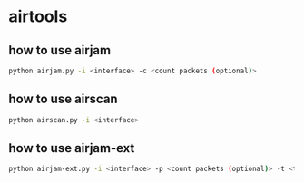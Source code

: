 airtools
======
how to use airjam
------------
```sh
python airjam.py -i <interface> -c <count packets (optional)>
```

how to use airscan
------------
```sh
python airscan.py -i <interface>
```

how to use airjam-ext
------------
```sh
python airjam-ext.py -i <interface> -p <count packets (optional)> -t <target bssid>
```
